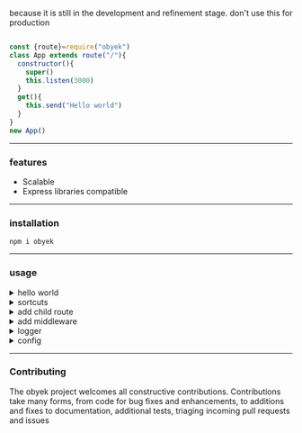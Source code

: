 because it is still in the development and refinement stage. don't use this for production

```javascript

const {route}=require("obyek")
class App extends route("/"){
  constructor(){
    super()
    this.listen(3000)
  }
  get(){
    this.send("Hello world")
  }
}
new App()
```
___
### features

<ul>
  <li>Scalable</li>
  <li>Express libraries compatible</li>
</ul>

___
### installation

```
npm i obyek
```
___
### usage

<details><summary>hello world</summary>

```javascript

const {route}=require("obyek")
class App extends route("/"){
  constructor(){
    super()
    this.listen(3000)
  }
  get(){
    this.send("Hello world")
  }
}
new App()
```

</details>


<details><summary>sortcuts</summary>

```javascript

const {route}=require("obyek")
class App extends route("/"){
  constructor(){
    super()
    this.$listen(3000)
  }
  get(){
    //this.$req -> request
    //this.$res -> response
    //this.req -> request
    //this.res -> response
    
    //this.$send -> response.send
    //this.$json -> response.json
    //this.$status -> response.status
    //this.$write -> response.write
    //this.$end -> response.end
    //this.$download -> response.download
    //this.$cookie -> response.cookie
    
    //this.send -> response.send
    //this.json -> response.json
    //this.status -> response.status
    //this.write -> response.write
    //this.end -> response.end
    //this.download -> response.download
    //this.cookie -> response.cookie
    
    //this.$headers -> request.headers
    //this.$body -> request.body
    //this.$params -> request.params
    //this.$query -> this.query
    
    //this.headers -> request.headers
    //this.body -> request.body
    //this.params -> request.params
    //this.query -> this.query
    this.json({message:"Hello"})
  }
}
new App()
```

</details>



<details><summary>add child route</summary>

```javascript
const {route}=require("obyek")

class Foo extends route("/foo"){
  get(){
    this.send("Foo")
  }
}

class Bar extends route("/bar") {
  get() {
    this.send("Bar")
  }
}
class App extends route("/") {
  constructor() {
    super()
    this.childRoute(new Foo())
    .childRoute(new Bar())
    .listen(3000)
  }
  get() {
    this.send("Hello world")
  }
}
new App()
```

</details>

<details><summary>add middleware</summary>

```javascript
const {route}=require("obyek")
class App extends route("/") {
  constructor() {
    super()
    
    //for all 
    //relative to currwnt route path
    this.app.all("/",(req,res,next)=>{
      console.info("all")
      next()
    })
    
    //for post
    this.app.post("/",(req,res,next)=>{
      console.info("post")
      next()
    })
    this.listen(3000)
    
  }
  get() {
    this.send("Hello world")
  }
  post(){
    this.json(this.$req.body)
  }
}
new App()
```

</details>

<details><summary>logger</summary>

```javascript
const {logger}=require("obyek")

logger.info("hello")
```

</details>


<details><summary>config</summary>

```javascript
const {route,config}=require("obyek")

//default
config({
  logDirName:"log",
  notFoundMiddleware:(req,res)=>{
  res.status(404)
    res.json({
      status:"error",
      message:"not found",
      error:{
        detail:`cannot ${req.method} ${req.url}`
      }
    })
  },
  errorMiddleware:(err,req,res,next)=>{
        res.status(500)
        res.json({status:"error",message:"internal server error",
        error:{detail:err.stack}})
  }
})

class App extends route("/"){
  get(){
    throw new Error("error")
  }
}

new App().listen(3000)
```

</details>

___
### Contributing

The obyek project welcomes all constructive contributions. Contributions take many forms, from code for bug fixes and enhancements, to additions and fixes to documentation, additional tests, triaging incoming pull requests and issues
